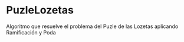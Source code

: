 # PuzleLozetas
Algoritmo que resuelve el problema del Puzle de las Lozetas aplicando Ramificación y Poda
